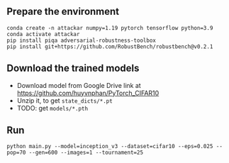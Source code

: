 
## Prepare the environment
    conda create -n attackar numpy=1.19 pytorch tensorflow python=3.9
    conda activate attackar
    pip install piqa adversarial-robustness-toolbox
    pip install git+https://github.com/RobustBench/robustbench@v0.2.1

## Download the trained models
- Download model from Google Drive link at https://github.com/huyvnphan/PyTorch_CIFAR10
- Unzip it, to get `state_dicts/*.pt`
- TODO: get `models/*.pth`

## Run
    python main.py --model=inception_v3 --dataset=cifar10 --eps=0.025 --pop=70 --gen=600 --images=1 --tournament=25
